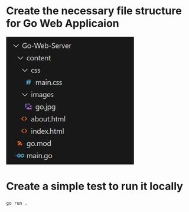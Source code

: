 # Create the necessary file structure for Go Web Applicaion
![Basic go web structure](../pictures/go-web-structure.jpg )

# Create a simple test to run it locally 
``` go run . ```